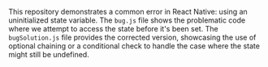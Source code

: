 This repository demonstrates a common error in React Native: using an uninitialized state variable. The `bug.js` file shows the problematic code where we attempt to access the state before it's been set.  The `bugSolution.js` file provides the corrected version, showcasing the use of optional chaining or a conditional check to handle the case where the state might still be undefined.